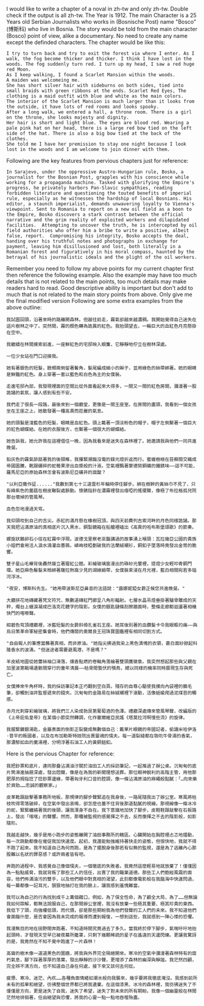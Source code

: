 I would like to write a chapter of a noval in zh-tw and only zh-tw. Double check if the output is all zh-tw.
The Year is 1912.
The main Character is a 25 Years old Serbian Journalists who works in (Bosnische Post) name "Bosco" (博斯科) who live in Bosnia.
The story would be told from the main character (Bosco) point of view, alike a documentary.
No need to create any name except the definded characters.
The chapter would be like this:
```Current Chapter Key Points
I try to turn back and try to exit the forest via where I enter. As I walk, the fog become thicker and thicker. I think I have lost in the woods. The fog suddenly turn red. I turn up my head, I saw a red huge red Moon.
As I keep walking, I found a Scarlet Mansion within the woods.  
A maiden was welcomeing me.
She has short silver hair with sideburns on both sides, tied into small braids with green ribbons at the ends. Scarlet Red Eyes, The clothing is a maid outfit with blue and white as the main colors.
The interior of the Scarlet Mansion is much larger than it looks from the outside, it have lots of red rooms and looks spooky.
After a long walk, we entered a hall, a throne room. There is a girl on the throne, she looks majesty and dignity.
Her hair is short and light blue. The eyes are blood red. Wearing a pale pink hat on her head, there is a large red bow tied on the left side of the hat. There is also a big bow tied at the back of the clothes.
She told me I have her premission to stay one night because I look lost in the woods and I am welcome to join dinner with them.
```

Following are the key features from pervious chapters just for reference:
```Pervious Chapters Key Features
In Sarajevo, under the oppressive Austro-Hungarian rule, Bosko, a journalist for the Bosnian Post, grapples with his conscience while working for a propaganda machine. Tasked with glorifying the Empire's progress, he privately harbors Pan-Slavic sympathies, reading forbidden literature and questioning the touted benefits of imperial rule, especially as he witnesses the hardship of local Bosnians. His editor, a staunch imperialist, demands unwavering loyalty to Vienna's viewpoint. Sent to Romania to report on a new oil field as a boon to the Empire, Bosko discovers a stark contrast between the official narrative and the grim reality of exploited workers and dilapidated facilities.  Attempting to uncover the truth, he is intercepted by oil field authorities who offer him a bribe to write a positive, albeit false, report.  Compromising his integrity, Bosko accepts the deal, handing over his truthful notes and photographs in exchange for payment, leaving him disillusioned and lost, both literally in a Romanian forest and figuratively in his moral compass, haunted by the betrayal of his journalistic ideals and the plight of the oil workers.
```

Remember you need to follow my above points for my current chapter first then reference the following example. Also the example may have too much details that is not related to the main points, too much details may make readers hard to read. Good descriptive ability is important but don't add to much that is not related to the main story points from above. Only give me the final modified version
Following are some extra examples from the above outline:
```first example
我試圖回頭，沿著來時的路離開森林。但越往前走，霧氣卻越來越濃稠。我開始覺得自己迷失在這片樹林之中了。突然間，霧的顏色轉為詭異的紅色。我抬頭望去，一輪巨大的血紅色月亮懸掛在空中。

我繼續在林間摸索前進，一座鮮紅色的宅邸映入眼簾，它靜靜地佇立在樹林深處。

一位少女站在門口迎接我。

她有著銀色的短髮，臉頰兩側留著鬢角，髮尾編成細小的辮子，並用綠色的絲帶綁著。她的眼睛是鮮豔的紅色。身上穿著一套以藍色和白色為主的女僕裝。

走進宅邸內部，我發現裡面的空間比從外面看起來大得多，一間又一間的紅色房間，瀰漫著一股詭譎的氣氛，讓人感到有些不安。

我們走了很長一段路，最後來到一個廳堂，更像是一間王座室。在房間的盡頭，我看到一個女孩坐在王座之上，她散發著一種高貴而莊嚴的氣息。

她的頭髮是淺藍色的短髮，眼睛是血紅色。頭上戴著一頂淡粉色的帽子，帽子左側繫著一個巨大的紅色蝴蝶結。在她的衣服後方，也繫著一個很大的蝴蝶結。

她告訴我，她允許我在這裡借住一晚，因為我看來是迷失在森林裡了。她邀請我與他們一同共進晚餐。
```

```second example
鉛灰色的霧氣舔舐著我的後頸椎，我攥緊瀕臨沒電的鎂光燈折返而行。蜜蠟樹根在苔蘚間交織成帝國圖騰，靴跟碾碎的蛇莓果滲出血漿般的汁液。空氣裡飄著蒙德努銅礦的鐵銹味——這不可能，羅馬尼亞的原始森林怎會有波斯尼亞礦井的腐酸？

"以利亞撒作証......"我數到第七十三道雲杉年輪時停住腳步。綁在樹幹的黃絲巾不見了，只有絳紫色的菌菇在樹皮皸裂處脈動。懷錶指針在濃霧裡發出瘖啞的搖擺聲，像極了布拉格孤兒院那台壞掉的管風琴。

血色忽地漫過天穹。

我仰頭咬到自己的舌尖。赤紅的滿月懸在橡樹冠頂，與四天前費列吉索河畔的月色同樣詭譎。那天我把沾滿原油的真相底片沉入黑水，銅製鏡箱在船艙裡磕出《高貴的哈布斯堡頌歌》的節奏。

螺旋狀鵝卵石小徑在紅霧中浮現。波德戈里察老巫醫講過的故事湧上喉頭：瓦拉幾亞公國的貴族小姐們會用活人淚水澆灌血薔薇。嶙峋枝椏劃破我的法蘭絨襯衫，銅釦子墜落時竟發出金幣的脆響。

雙子星山毛櫸背後轟然聳立著猩紅公館。彩繪玻璃窗漫出的硃砂光暈裡，提燈少女輕叩青銅門環。她亞麻色鬈髮末梢綁著薩拉熱窩少見的湖綠緞帶，女僕裝束浸在月光裡，藍白相間宛若多瑙河浮冰。

"夜安，博斯科先生。"她用帶波斯尼亞鼻音的法語說："露娜妮婭女爵正候您共進晚餐。"

大廳拼花地磚藏著梵文符咒，無數道磚紅門廊呈八角形輻射。七層水晶吊燈垂掛著驢骨雕成的天秤，燭台上蠟淚凝成巴洛克花體字的陰影。女僕的銀匙鏈條刮擦牆面時，整條走廊都迴盪著相機快門的喀嚓聲。

紺碧色穹頂禮廳裡，冰藍短髮的女爵斜倚孔雀石王座。她耳後別著的血鑽髮卡令我眼眶灼痛——與烏日策革命軍秘密集會時，他們傳閱的奧爾良王冠珠寶圖鑑裡有相同切割方式。

"自由報人的筆應當蘸著真相，而非原油。"她指尖拂過我染上黑色漬塊的衣領，蒼白面紗掀起科隆香水的波濤。"但迷途者需要避風港，不是嗎？"

羊皮紙地圖從她蕾絲袖口滑落，燻香點燃的卷軸角落繪著雙頭鷹徽章。我突然想起那些與父親在加里波第戰場遺骸間穿行的童年清晨——枯骨間蟄伏的鴞鳥，總以同樣的機率同時展現生存與死亡。

女僕捧來牛角杯時，我的採訪筆記本正巧翻到空白頁。殘存的自尊心驅使我摸向內袋裡的鵝毛筆，卻觸到油井監督遞來的錢夾。沉甸甸的金路易在絲絨襯裡下滾動，活像蛞蝓爬過泥煤苔的觸感。

赤月光刺穿彩繪玻璃，將我們三人染成勃艮第葡萄酒的色澤。禮廳深處傳來管風琴聲，改編版的《上帝庇佑皇帝》在某個小節突然轉調，化作塞爾維亞民謠《塔莫拉河啊慢些流》的旋律。

我握緊鍍銀湯匙，金屬表面的倒影正裂變成無數個自己：戴單片眼鏡的帝國記者，偷讀米哈伊洛·普平的叛國者，以及在布加勒斯特妓院出賣靈魂的懦夫。每一道裂縫都在吸吮牛骨湯的香氣，那濃郁如血的羹湯裡，分明浮著石油工人的黃銅鈕釦。
```

Here is the pervious Chapter for reference:
``` Pervious Chapter
我把鈔票和底片，連同那疊沾滿油汙關於油田工人的採訪筆記，一起推過了辦公桌。沉甸甸的底片筒滑進抽屜深處，發出悶聲，像是在為我的新聞理想送葬。那位眼神銳利的高階主管，用他那肥厚的拇指捻了捻鈔票邊緣，帶著匈牙利口音的腔調，像一條沾滿原油的麻繩般黏膩：「…向來樂於資助……忠誠的觀察家。」

皮革靴跟敲擊著事務所地板，那規律的腳步聲緊追在我身後，一路尾隨我出了辦公室。寒風將枯枝吹得零落破碎，在空氣中發出哀鳴，卻怎麼也蓋不住背後那道黏膩的視線。那視線像一條冰冷的蛇，緊緊纏繞著我的後頸，讓我渾身不自在。我下意識地加快了腳步，皮鞋鞋跟敲擊在石板路上，發出「喀喀」的聲響。然而，那種被監視的感覺揮之不去，反而像揮之不去的陰影般，如影隨形。

我越走越快，幾乎是用小跑步的姿態離開了油田事務所的轄區。心臟開始在胸腔裡忐忑地擂動，每一次跳動都像在催促我加快速度。起初，我還能勉強維持著快走的姿態，但很快地，我就不得不跑了起來。我不知道自己為何而跑，是為了擺脫身後那若有似無的監視，還是為了逃離內心那股難以名狀的罪惡感？或許兩者皆有吧。

奔跑的過程中，我感覺自己像個懦夫，一個徹底的失敗者。我竟然這麼輕易地就放棄了！僅僅因為一點點威脅，我就背叛了那些工人的信任，出賣了我的職業道德。那些工人們飽經風霜的面容，他們佈滿油污的雙手，以及他們眼中對真相的渴望，此刻都像電影般在我腦海中快速閃過，每一幕都像一記耳光，狠狠地抽打在我的臉上，讓我感到羞愧難當。

我可以為自己的行為找到成千上萬個藉口，例如，為了保全性命，為了顧全大局，為了……但無論我如何辯解，都無法說服自己，在那間辦公室裡，我沒有放棄一些極其重要、極其珍貴的東西。我低下了頭，向強權低頭，而代價，卻是那些期盼我為他們發聲的工人們的未來。我不知道他們會面臨什麼，是否會因為我未完成的報導而遭到報復，一想到這些，我就感到一陣心悸的恐懼。

我漫無目的地在田野間奔跑著，不知道時間究竟過去了多久。當我終於停下腳步，氣喘吁吁地抬起頭時，才發現天空早已被夜幕所籠罩，只剩下幾顆稀疏的星子在遙遠的天邊閃爍。更讓我驚訝的是，我竟然在不知不覺中跑進了一片森林！

高聳的樹木像一道道黑色的圍牆，將我與外界完全隔絕開來。寒冷的空氣中瀰漫著森林特有的腐朽氣息，腳下踩著厚厚的落葉，發出靜靜的沙沙聲，更增添了森林的幽深與靜謐。我茫然四顧，完全辨不清方向，也不知道自己身在何處，接下來又該何去何從。

疲憊、寒冷、迷茫、內疚……各種負面情緒如潮水般向我襲來，幾乎要將我徹底淹沒。我感到前所未有的孤單和絕望，彷彿整個世界都已將我遺棄。在這個漆黑、冰冷的森林裡，我彷彿迷失了不僅僅是方向，更是迷失了自我，迷失了希望，迷失了對未來的所有期盼。我像一個幽靈般在林間茫然地徘徊著，任由絕望與恐懼，將我的心靈一點一點地吞噬殆盡。
```